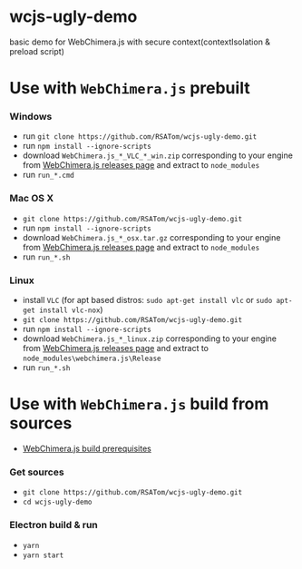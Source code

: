 # wcjs-ugly-demo

basic demo for WebChimera.js with secure context(contextIsolation & preload script)

# Use with `WebChimera.js` prebuilt

### Windows

- run `git clone https://github.com/RSATom/wcjs-ugly-demo.git`
- run `npm install --ignore-scripts`
- download `WebChimera.js_*_VLC_*_win.zip` corresponding to your engine from [WebChimera.js releases page](https://github.com/RSATom/WebChimera.js/releases) and extract to `node_modules`
- run `run_*.cmd`

### Mac OS X

- `git clone https://github.com/RSATom/wcjs-ugly-demo.git`
- run `npm install --ignore-scripts`
- download `WebChimera.js_*_osx.tar.gz` corresponding to your engine from [WebChimera.js releases page](https://github.com/RSATom/WebChimera.js/releases) and extract to `node_modules`
- run `run_*.sh`

### Linux

- install `VLC` (for apt based distros: `sudo apt-get install vlc` or `sudo apt-get install vlc-nox`)
- `git clone https://github.com/RSATom/wcjs-ugly-demo.git`
- run `npm install --ignore-scripts`
- download `WebChimera.js_*_linux.zip` corresponding to your engine from [WebChimera.js releases page](https://github.com/RSATom/WebChimera.js/releases) and extract to `node_modules\webchimera.js\Release`
- run `run_*.sh`

# Use with `WebChimera.js` build from sources

- [WebChimera.js build prerequisites](https://github.com/RSATom/WebChimera.js#build-prerequisites)

### Get sources

- `git clone https://github.com/RSATom/wcjs-ugly-demo.git`
- `cd wcjs-ugly-demo`

### Electron build & run

- `yarn`
- `yarn start`
